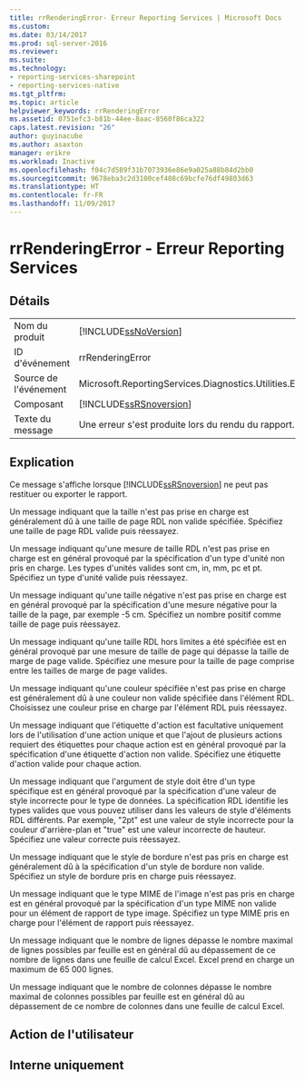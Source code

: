 ```yaml
---
title: rrRenderingError- Erreur Reporting Services | Microsoft Docs
ms.custom: 
ms.date: 03/14/2017
ms.prod: sql-server-2016
ms.reviewer: 
ms.suite: 
ms.technology:
- reporting-services-sharepoint
- reporting-services-native
ms.tgt_pltfrm: 
ms.topic: article
helpviewer_keywords: rrRenderingError
ms.assetid: 0751efc3-b81b-44ee-8aac-8560f86ca322
caps.latest.revision: "26"
author: guyinacube
ms.author: asaxton
manager: erikre
ms.workload: Inactive
ms.openlocfilehash: f04c7d589f31b7073936e86e9a025a88b84d2bb0
ms.sourcegitcommit: 9678eba3c2d3100cef408c69bcfe76df49803d63
ms.translationtype: HT
ms.contentlocale: fr-FR
ms.lasthandoff: 11/09/2017
---
```

# <a name="rrrenderingerror---reporting-services-error"></a>rrRenderingError - Erreur Reporting Services
    
## <a name="details"></a>Détails  
  
|||  
|-|-|  
|Nom du produit|[!INCLUDE[ssNoVersion](../../includes/ssnoversion-md.md)]|  
|ID d'événement|rrRenderingError|  
|Source de l'événement|Microsoft.ReportingServices.Diagnostics.Utilities.ErrorStrings.resources.Strings|  
|Composant|[!INCLUDE[ssRSnoversion](../../includes/ssrsnoversion-md.md)]|  
|Texte du message|Une erreur s'est produite lors du rendu du rapport. (rrRenderingError) %1|  
  
## <a name="explanation"></a>Explication  
 Ce message s'affiche lorsque [!INCLUDE[ssRSnoversion](../../includes/ssrsnoversion-md.md)] ne peut pas restituer ou exporter le rapport.  
  
 Un message indiquant que la taille n'est pas prise en charge est généralement dû à une taille de page RDL non valide spécifiée. Spécifiez une taille de page RDL valide puis réessayez.  
  
 Un message indiquant qu'une mesure de taille RDL n'est pas prise en charge est en général provoqué par la spécification d'un type d'unité non pris en charge. Les types d'unités valides sont cm, in, mm, pc et pt. Spécifiez un type d'unité valide puis réessayez.  
  
 Un message indiquant qu'une taille négative n'est pas prise en charge est en général provoqué par la spécification d'une mesure négative pour la taille de la page, par exemple -5 cm. Spécifiez un nombre positif comme taille de page puis réessayez.  
  
 Un message indiquant qu'une taille RDL hors limites a été spécifiée est en général provoqué par une mesure de taille de page qui dépasse la taille de marge de page valide. Spécifiez une mesure pour la taille de page comprise entre les tailles de marge de page valides.  
  
 Un message indiquant qu'une couleur spécifiée n'est pas prise en charge est généralement dû à une couleur non valide spécifiée dans l'élément RDL. Choisissez une couleur prise en charge par l'élément RDL puis réessayez.  
  
 Un message indiquant que l'étiquette d'action est facultative uniquement lors de l'utilisation d'une action unique et que l'ajout de plusieurs actions requiert des étiquettes pour chaque action est en général provoqué par la spécification d'une étiquette d'action non valide. Spécifiez une étiquette d'action valide pour chaque action.  
  
 Un message indiquant que l'argument de style doit être d'un type spécifique est en général provoqué par la spécification d'une valeur de style incorrecte pour le type de données. La spécification RDL identifie les types valides que vous pouvez utiliser dans les valeurs de style d'éléments RDL différents. Par exemple, "2pt" est une valeur de style incorrecte pour la couleur d'arrière-plan et "true" est une valeur incorrecte de hauteur. Spécifiez une valeur correcte puis réessayez.  
  
 Un message indiquant que le style de bordure n'est pas pris en charge est généralement dû à la spécification d'un style de bordure non valide. Spécifiez un style de bordure pris en charge puis réessayez.  
  
 Un message indiquant que le type MIME de l'image n'est pas pris en charge est en général provoqué par la spécification d'un type MIME non valide pour un élément de rapport de type image. Spécifiez un type MIME pris en charge pour l'élément de rapport puis réessayez.  
  
 Un message indiquant que le nombre de lignes dépasse le nombre maximal de lignes possibles par feuille est en général dû au dépassement de ce nombre de lignes dans une feuille de calcul Excel. Excel prend en charge un maximum de 65 000 lignes.  
  
 Un message indiquant que le nombre de colonnes dépasse le nombre maximal de colonnes possibles par feuille est en général dû au dépassement de ce nombre de colonnes dans une feuille de calcul Excel.  
  
## <a name="user-action"></a>Action de l'utilisateur  
  
## <a name="internal-only"></a>Interne uniquement  
  
